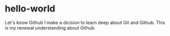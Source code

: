 # hello-world
Let's know Github
I make a dicision to learn deep about Git and Github.
This is my renewal understanding about Github.
